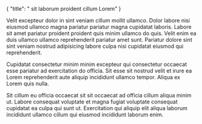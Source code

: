 {
  "title": " sit laborum proident cillum Lorem"
}

Velit excepteur dolor in sint veniam cillum mollit ullamco. Dolor labore nisi eiusmod ullamco magna pariatur pariatur magna cupidatat laboris. Labore sit amet pariatur proident proident quis minim ullamco do quis. Velit enim ea duis ullamco ullamco reprehenderit pariatur amet sunt. Pariatur dolore sint sint veniam nostrud adipisicing labore culpa nisi cupidatat eiusmod qui reprehenderit.

Cupidatat consectetur minim minim excepteur qui consectetur occaecat esse pariatur ad exercitation do officia. Sit esse sit nostrud velit et irure ea Lorem reprehenderit aute aliquip incididunt ullamco tempor. Aliqua ex Lorem quis nulla.

Sit cillum eu officia occaecat sit sit occaecat ad officia cillum aliqua minim ut. Labore consequat voluptate et magna fugiat voluptate consequat cupidatat ea culpa qui sunt ut. Exercitation qui aliquip elit aliqua laborum incididunt ullamco cillum qui eiusmod incididunt laborum enim.